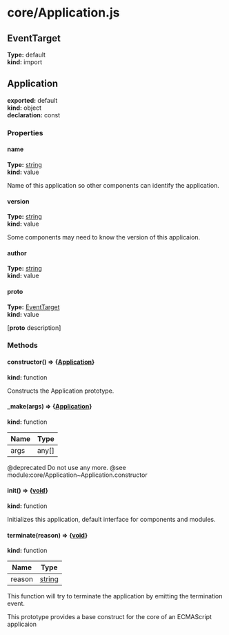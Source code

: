 # core/Application.js  
  
## EventTarget        
  
**Type:** default        
**kind:** import        
  
  
## Application      
  
**exported:** default      
**kind:** object      
**declaration:** const      
### Properties      
  
#### name        
  
**Type:** [string](https://developer.mozilla.org/en-US/docs/Web/JavaScript/Reference/Global_Objects/String)        
**kind:** value        
  
Name of this application so other components can identify the application.      
#### version        
  
**Type:** [string](https://developer.mozilla.org/en-US/docs/Web/JavaScript/Reference/Global_Objects/String)        
**kind:** value        
  
Some components may need to know the version of this applicaion.      
#### author        
  
**Type:** [string](https://developer.mozilla.org/en-US/docs/Web/JavaScript/Reference/Global_Objects/String)        
**kind:** value        
  
  
#### __proto__        
  
**Type:** [EventTarget](core/EventTarget.js#EventTarget)        
**kind:** value        
  
[__proto__ description]      
### Methods      
  
#### constructor() => {[Application](core/Application.js#Application)}        
  
**kind:** function        
  
Constructs the Application prototype.      
  
#### _make(args) => {[Application](core/Application.js#Application)}        
  
**kind:** function        
  
| Name | Type |          
|------|------|          
| args | any[] |        
  
@deprecated Do not use any more. @see module:core/Application~Application.constructor      
  
#### init() => {[void](https://developer.mozilla.org/en-US/docs/Web/JavaScript/Reference/Global_Objects/undefined)}        
  
**kind:** function        
  
Initializes this application, default interface for components and modules.      
  
#### terminate(reason) => {[void](https://developer.mozilla.org/en-US/docs/Web/JavaScript/Reference/Global_Objects/undefined)}        
  
**kind:** function        
  
| Name | Type |          
|------|------|          
| reason | [string](https://developer.mozilla.org/en-US/docs/Web/JavaScript/Reference/Global_Objects/String) |        
  
This function will try to terminate the application by emitting the termination event.      
  
This prototype provides a base construct for the core of an ECMAScript applicaion